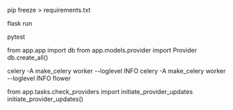 pip freeze > requirements.txt

flask run

pytest

from app.app import db
from app.models.provider import Provider
db.create_all()

celery -A make_celery worker --loglevel INFO
celery -A make_celery worker --loglevel INFO flower


from app.tasks.check_providers import initiate_provider_updates
initiate_provider_updates()